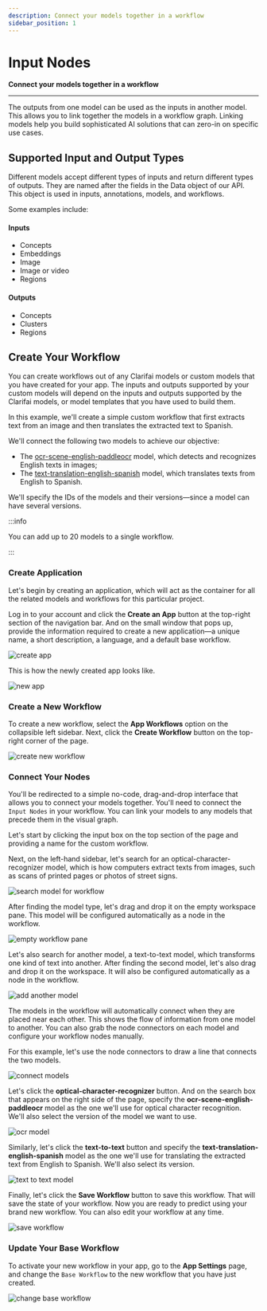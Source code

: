 ```yaml
---
description: Connect your models together in a workflow
sidebar_position: 1
---
```


# Input Nodes

**Connect your models together in a workflow**
<hr />

The outputs from one model can be used as the inputs in another model. This allows you to link together the models in a workflow graph. Linking models help you build sophisticated AI solutions that can zero-in on specific use cases.

## Supported Input and Output Types

Different models accept different types of inputs and return different types of outputs. They are named after the fields in the Data object of our API. This object is used in inputs, annotations, models, and workflows. 

Some examples include:

#### Inputs

* Concepts
* Embeddings
* Image
* Image or video
* Regions

#### Outputs

* Concepts
* Clusters
* Regions

## Create Your Workflow

You can create workflows out of any Clarifai models or custom models that you have created for your app. The inputs and outputs supported by your custom models will depend on the inputs and outputs supported by the Clarifai models, or model templates that you have used to build them.

In this example, we'll create a simple custom workflow that first extracts text from an image and then translates the extracted text to Spanish.

We'll connect the following two models to achieve our objective:

- The [ocr-scene-english-paddleocr](https://clarifai.com/clarifai/main/models/ocr-scene-english-paddleocr) model, which detects and recognizes English texts in images;
- The [text-translation-english-spanish](https://clarifai.com/helsinkinlp/translation/models/text-translation-english-spanish) model, which translates texts from English to Spanish.

We'll specify the IDs of the models and their versions—since a model can have several versions.

:::info

You can add up to 20 models to a single workflow.

:::
### Create Application

Let's begin by creating an application, which will act as the container for all the related models and workflows for this particular project.

Log in to your account and click the **Create an App** button at the top-right section of the navigation bar. And on the small window that pops up, provide the information required to create a new application—a unique name, a short description, a language, and a default base workflow.

![create app](/img/community_2/input_nodes_create_app.png)

This is how the newly created app looks like.

![new app](/img/community_2/input_nodes_new_app.png)

### Create a New Workflow

To create a new workflow, select the **App Workflows** option on the collapsible left sidebar. Next, click the **Create Workflow** button on the top-right corner of the page.

![create new workflow](/img/community_2/input_nodes_create_new_workflow.png)

### Connect Your Nodes

You'll be redirected to a simple no-code, drag-and-drop interface that allows you to connect your models together. You'll need to connect the `Input Nodes` in your workflow. You can link your models to any models that precede them in the visual graph.

Let's start by clicking the input box on the top section of the page and providing a name for the custom workflow. 

Next, on the left-hand sidebar, let's search for an optical-character-recognizer model, which is how computers extract texts from images, such as scans of printed pages or photos of street signs.

![search model for workflow](/img/community_2/input_nodes_search_model.png)

After finding the model type, let's drag and drop it on the empty workspace pane. This model will be configured automatically as a node in the workflow.

![empty workflow pane](/img/community_2/input_nodes_empty_pane.png)

Let's also search for another model, a text-to-text model, which transforms one kind of text into another. After finding the second model, let's also drag and drop it on the workspace. It will also be configured automatically as a node in the workflow.

![add another model](/img/community_2/input_nodes_add_another_model.png)

The models in the workflow will automatically connect when they are placed near each other. This shows the flow of information from one model to another.
You can also grab the node connectors on each model and configure your workflow nodes manually.

For this example, let's use the node connectors to draw a line that connects the two models. 

![connect models](/img/community_2/input_nodes_connect_models.png)

Let's click the **optical-character-recognizer** button. And on the search box that appears on the right side of the page, specify the **ocr-scene-english-paddleocr** model as the one we'll use for optical character recognition. We'll also select the version of the model we want to use. 

![ocr model](/img/community_2/input_nodes_ocr_model.png)

Similarly, let's click the **text-to-text** button and specify the **text-translation-english-spanish** model as the one we'll use for translating the extracted text from English to Spanish. We'll also select its version.

![text to text model](/img/community_2/input_nodes_text_to_text.png)

Finally, let's click the **Save Workflow** button to save this workflow. That will save the state of your workflow. Now you are ready to predict using your brand new workflow. You can also edit your workflow at any time.

![save workflow](/img/community_2/input_nodes_save_workflow.png)

### Update Your Base Workflow

To activate your new workflow in your app, go to the **App Settings** page, and change the `Base Workflow` to the new workflow that you have just created.

![change base workflow](/img/community_2/input_nodes_change_base_workflow.png)


